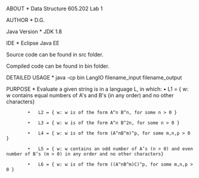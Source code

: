 
ABOUT * Data Structure 605.202 Lab 1

AUTHOR * D.G.

Java Version * JDK 1.8

IDE * Eclipse Java EE

Source code can be found in src folder.

Compiled code can be found in bin folder.

DETAILED USAGE * java -cp bin LangIO filename_input filename_output

PURPOSE * Evaluate a given string is in a language L, in which: 
			•	L1 = { w: w contains equal numbers of A's and B's (in any order) and no other characters} 
			
			•	L2 = { w: w is of the form A^n B^n, for some n > 0 } 
			
			•	L3 = { w: w is of the form A^n B^2n, for some n > 0 } 
			
			•	L4 = { w: w is of the form (A^nB^m)^p, for some m,n,p > 0 } 
			
			•	L5 = { w: w contains an odd number of A’s (n > 0) and even number of B’s (m > 0) in any order and no other characters}  
			
			•	L6 = { w: w is of the form ((A^nB^m)C)^p, for some m,n,p > 0 }
 

